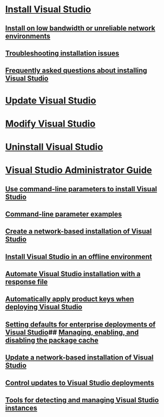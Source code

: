 # [Install Visual Studio](install-visual-studio.md)
## [Install on low bandwidth or unreliable network environments](install-vs-inconsistent-quality-network.md)
## [Troubleshooting installation issues](troubleshooting-installation-issues.md)
## [Frequently asked questions about installing Visual Studio](install-faqs.md)
# [Update Visual Studio](update-visual-studio.md)
# [Modify Visual Studio](modify-visual-studio.md)
# [Uninstall Visual Studio](uninstall-visual-studio.md)
# [Visual Studio Administrator Guide](visual-studio-administrator-guide.md)
## [Use command-line parameters to install Visual Studio](use-command-line-parameters-to-install-visual-studio.md)
## [Command-line parameter examples](command-line-parameter-examples.md)
## [Create a network-based installation of Visual Studio](create-a-network-installation-of-visual-studio.md)
## [Install Visual Studio in an offline environment](install-visual-studio-in-offline-environment.md)
## [Automate Visual Studio installation with a response file](automated-installation-with-response-file.md)
## [Automatically apply product keys when deploying Visual Studio](automatically-apply-product-keys-when-deploying-visual-studio.md)
## [Setting defaults for enterprise deployments of Visual Studio](setting-defaults-for-enterprise-deployments.md)## [Managing, enabling, and disabling the package cache](managing-the-visual-studio-package-cache.md)
## [Update a network-based installation of Visual Studio](update-a-network-installation-of-visual-studio.md)
## [Control updates to Visual Studio deployments](controlling-updates-to-visual-studio-deployments.md)
## [Tools for detecting and managing Visual Studio instances](tools-for-managing-visual-studio-instances.md)

